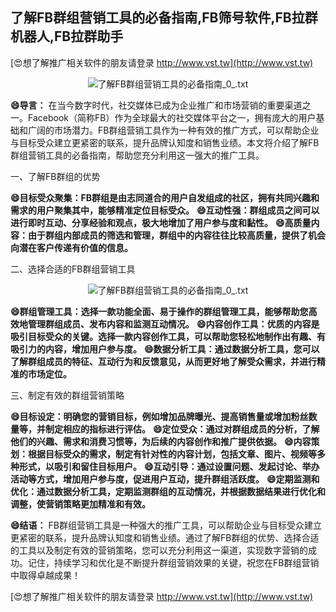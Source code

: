 ## **了解FB群组营销工具的必备指南,FB筛号软件,FB拉群机器人,FB拉群助手**

[😍想了解推广相关软件的朋友请登录 http://www.vst.tw](http://www.vst.tw)

 <center><img src="https://vst.tw/MP4/tuiguang/png/8.png" alt="了解FB群组营销工具的必备指南_0_.txt"></center>

**😄导言：**
在当今数字时代，社交媒体已成为企业推广和市场营销的重要渠道之一。Facebook（简称FB）作为全球最大的社交媒体平台之一，拥有庞大的用户基础和广阔的市场潜力。FB群组营销工具作为一种有效的推广方式，可以帮助企业与目标受众建立更紧密的联系，提升品牌认知度和销售业绩。本文将介绍了解FB群组营销工具的必备指南，帮助您充分利用这一强大的推广工具。

一、了解FB群组的优势

**😄目标受众聚集：FB群组是由志同道合的用户自发组成的社区，拥有共同兴趣和需求的用户聚集其中，能够精准定位目标受众。**
**😄互动性强：群组成员之间可以进行即时互动、分享经验和观点，极大地增加了用户参与度和黏性。**
**😄高质量内容：由于群组内部成员的筛选和管理，群组中的内容往往比较高质量，提供了机会向潜在客户传递有价值的信息。**

二、选择合适的FB群组营销工具

 <center><img src="https://vst.tw/MP4/tuiguang/png/8.png" alt="了解FB群组营销工具的必备指南_0_.txt"></center>

**😄群组管理工具：选择一款功能全面、易于操作的群组管理工具，能够帮助您高效地管理群组成员、发布内容和监测互动情况。**
**😄内容创作工具：优质的内容是吸引目标受众的关键。选择一款内容创作工具，可以帮助您轻松地制作出有趣、有吸引力的内容，增加用户参与度。**
**😄数据分析工具：通过数据分析工具，您可以了解群组成员的特征、互动行为和反馈意见，从而更好地了解受众需求，并进行精准的市场定位。**

三、制定有效的群组营销策略

**😄目标设定：明确您的营销目标，例如增加品牌曝光、提高销售量或增加粉丝数量等，并制定相应的指标进行评估。**
**😄定位受众：通过对群组成员的分析，了解他们的兴趣、需求和消费习惯等，为后续的内容创作和推广提供依据。**
**😄内容策划：根据目标受众的需求，制定有针对性的内容计划，包括文章、图片、视频等多种形式，以吸引和留住目标用户。**
**😄互动引导：通过设置问题、发起讨论、举办活动等方式，增加用户参与度，促进用户互动，提升群组活跃度。**
**😄定期监测和优化：通过数据分析工具，定期监测群组的互动情况，并根据数据结果进行优化和调整，使营销策略更加精准和有效。**

**😄结语：**
FB群组营销工具是一种强大的推广工具，可以帮助企业与目标受众建立更紧密的联系，提升品牌认知度和销售业绩。通过了解FB群组的优势、选择合适的工具以及制定有效的营销策略，您可以充分利用这一渠道，实现数字营销的成功。记住，持续学习和优化是不断提升群组营销效果的关键，祝您在FB群组营销中取得卓越成果！

[😍想了解推广相关软件的朋友请登录 http://www.vst.tw](http://www.vst.tw)




